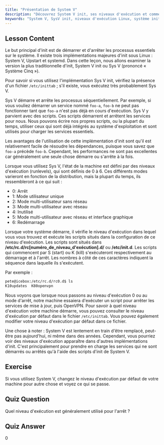 ```yaml
---
title: "Présentation de System V"
description: "Découvrez System V init, ses niveaux d'exécution et comment il gère les processus sous Linux. Comprenez les bases de SysV pour les débutants et les utilisateurs intermédiaires."
keywords: "System V, SysV init, niveaux d'exécution Linux, système init, tutoriel Linux, guide du débutant, gestion des processus"
---
```


## Lesson Content

Le but principal d'init est de démarrer et d'arrêter les processus essentiels sur le système. Il existe trois implémentations majeures d'init sous Linux : System V, Upstart et systemd. Dans cette leçon, nous allons examiner la version la plus traditionnelle d'init, System V init ou Sys V (prononcé « Système Cinq »).

Pour savoir si vous utilisez l'implémentation Sys V init, vérifiez la présence d'un fichier `/etc/inittab` ; s'il existe, vous exécutez très probablement Sys V.

Sys V démarre et arrête les processus séquentiellement. Par exemple, si vous vouliez démarrer un service nommé `foo-a`, `foo-b` ne peut pas fonctionner tant que `foo-a` n'est pas déjà en cours d'exécution. Sys V y parvient avec des scripts. Ces scripts démarrent et arrêtent les services pour nous. Nous pouvons écrire nos propres scripts, ou la plupart du temps, utiliser ceux qui sont déjà intégrés au système d'exploitation et sont utilisés pour charger les services essentiels.

Les avantages de l'utilisation de cette implémentation d'init sont qu'il est relativement facile de résoudre les dépendances, puisque vous savez que `foo-a` précède `foo-b`. Cependant, les performances ne sont pas excellentes car généralement une seule chose démarre ou s'arrête à la fois.

Lorsque vous utilisez Sys V, l'état de la machine est défini par des niveaux d'exécution (runlevels), qui sont définis de 0 à 6. Ces différents modes varieront en fonction de la distribution, mais la plupart du temps, ils ressembleront à ce qui suit :

- 0: Arrêt
- 1: Mode utilisateur unique
- 2: Mode multi-utilisateur sans réseau
- 3: Mode multi-utilisateur avec réseau
- 4: Inutilisé
- 5: Mode multi-utilisateur avec réseau et interface graphique
- 6: Redémarrage

Lorsque votre système démarre, il vérifie le niveau d'exécution dans lequel vous vous trouvez et exécute les scripts situés dans la configuration de ce niveau d'exécution. Les scripts sont situés dans **/etc/rc.d/rc[numéro_de_niveau_d'exécution].d/** ou **/etc/init.d**. Les scripts qui commencent par S (start) ou K (kill) s'exécuteront respectivement au démarrage et à l'arrêt. Les nombres à côté de ces caractères indiquent la séquence dans laquelle ils s'exécutent.

Par exemple :

```bash
pete@icebox:/etc/rc.d/rc0.d$ ls
K10updates  K80openvpn
```

Nous voyons que lorsque nous passons au niveau d'exécution 0 ou au mode d'arrêt, notre machine essaiera d'exécuter un script pour arrêter les services de mise à jour, puis OpenVPN. Pour savoir à quel niveau d'exécution votre machine démarre, vous pouvez consulter le niveau d'exécution par défaut dans le fichier `/etc/inittab`. Vous pouvez également modifier votre niveau d'exécution par défaut dans ce fichier.

Une chose à noter : System V est lentement en train d'être remplacé, peut-être pas aujourd'hui, ni même dans des années. Cependant, vous pourriez voir des niveaux d'exécution apparaître dans d'autres implémentations d'init. C'est principalement pour prendre en charge les services qui ne sont démarrés ou arrêtés qu'à l'aide des scripts d'init de System V.

## Exercise

Si vous utilisez System V, changez le niveau d'exécution par défaut de votre machine pour autre chose et voyez ce qui se passe.

## Quiz Question

Quel niveau d'exécution est généralement utilisé pour l'arrêt ?

## Quiz Answer

0

